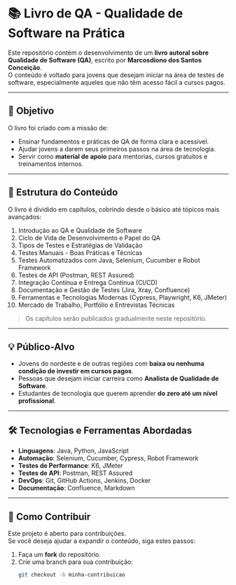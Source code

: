 # 📚 Livro de QA - Qualidade de Software na Prática

Este repositório contém o desenvolvimento de um **livro autoral sobre Qualidade de Software (QA)**, escrito por **Marcosdiono dos Santos Conceição**.  
O conteúdo é voltado para jovens que desejam iniciar na área de testes de software, especialmente aqueles que não têm acesso fácil a cursos pagos.

---

## 🎯 Objetivo
O livro foi criado com a missão de:
- Ensinar fundamentos e práticas de QA de forma clara e acessível.
- Ajudar jovens a darem seus primeiros passos na área de tecnologia.
- Servir como **material de apoio** para mentorias, cursos gratuitos e treinamentos internos.

---

## 📖 Estrutura do Conteúdo
O livro é dividido em capítulos, cobrindo desde o básico até tópicos mais avançados:

1. Introdução ao QA e Qualidade de Software  
2. Ciclo de Vida de Desenvolvimento e Papel do QA  
3. Tipos de Testes e Estratégias de Validação  
4. Testes Manuais - Boas Práticas e Técnicas  
5. Testes Automatizados com Java, Selenium, Cucumber e Robot Framework  
6. Testes de API (Postman, REST Assured)  
7. Integração Contínua e Entrega Contínua (CI/CD)  
8. Documentação e Gestão de Testes (Jira, Xray, Confluence)  
9. Ferramentas e Tecnologias Modernas (Cypress, Playwright, K6, JMeter)  
10. Mercado de Trabalho, Portfólio e Entrevistas Técnicas  

> Os capítulos serão publicados gradualmente neste repositório.

---

## 💡 Público-Alvo
- Jovens do nordeste e de outras regiões com **baixa ou nenhuma condição de investir em cursos pagos**.
- Pessoas que desejam iniciar carreira como **Analista de Qualidade de Software**.
- Estudantes de tecnologia que querem aprender **do zero até um nível profissional**.

---

## 🛠 Tecnologias e Ferramentas Abordadas
- **Linguagens**: Java, Python, JavaScript
- **Automação**: Selenium, Cucumber, Cypress, Robot Framework
- **Testes de Performance**: K6, JMeter
- **Testes de API**: Postman, REST Assured
- **DevOps**: Git, GitHub Actions, Jenkins, Docker
- **Documentação**: Confluence, Markdown

---

## 🤝 Como Contribuir
Este projeto é aberto para contribuições.  
Se você deseja ajudar a expandir o conteúdo, siga estes passos:

1. Faça um **fork** do repositório.  
2. Crie uma branch para sua contribuição:  
   ```bash
   git checkout -b minha-contribuicao

